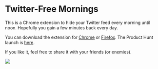 # Twitter-Free Mornings

This is a Chrome extension to hide your Twitter feed every morning until noon. Hopefully you gain a few minutes back every day.

You can download the extension for [Chrome](https://chrome.google.com/webstore/detail/twitter-free-mornings/aakcffljphdeofhdfjpbggfolejicbhh) or [Firefox](https://addons.mozilla.org/en-US/firefox/addon/twitter-free-mornings/). The Product Hunt launch is [here](https://www.producthunt.com/posts/twitter-free-mornings).

If you like it, feel free to share it with your friends (or enemies).

![](https://user-images.githubusercontent.com/28496268/92986254-88ffb880-f476-11ea-8d2c-7ddeaa342c61.png)
